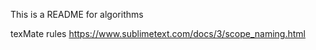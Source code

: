 This is a README for algorithms

texMate rules
https://www.sublimetext.com/docs/3/scope_naming.html
